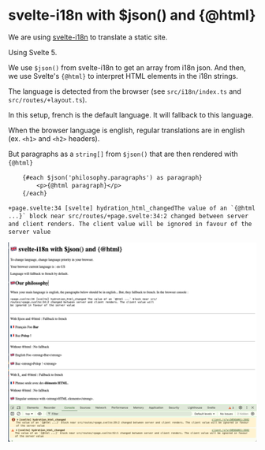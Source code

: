 # svelte-i18n with $json() and {@html}

We are using [svelte-i18n](https://github.com/kaisermann/svelte-i18n) to translate a static site.

Using Svelte 5.

We use `$json()` from svelte-i18n to get an array from i18n json. And then, we use Svelte's `{@html}` to interpret HTML elements in the i18n strings.

The language is detected from the browser (see `src/i18n/index.ts` and `src/routes/+layout.ts`).

In this setup, french is the default language. It will fallback to this language.

When the browser language is english, regular translations are in english (ex. `<h1>` and `<h2>` headers).

But paragraphs as a `string[]` from `$json()` that are then rendered with `{@html}` 

```svelte
	{#each $json('philosophy.paragraphs') as paragraph}
		<p>{@html paragraph}</p>
	{/each}
```

```text
+page.svelte:34 [svelte] hydration_html_changedThe value of an `{@html ...}` block near src/​routes/​+page.svelte:34:2 changed between server and client renders. The client value will be ignored in favour of the server value
```

![](image-2.png)